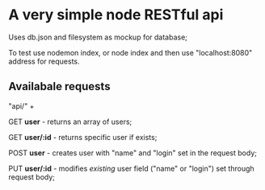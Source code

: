 # A very simple node RESTful api

Uses db.json and filesystem as mockup for database;

To test use nodemon index, or node index and then use "localhost:8080" address for requests.

## Availabale requests

"api/" +

GET **user** - returns an array of users;

GET **user/:id** - returns specific user if exists;

POST **user** - creates user with "name" and "login" set in the request body;

PUT **user/:id** - modifies _existing_ user field ("name" or "login") set through request body;
